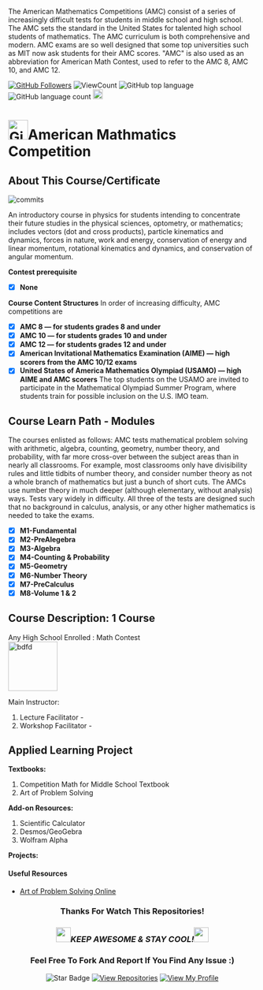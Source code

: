 <!--
 * @Author: BDFD
 * @Date: 2022-01-12 22:38:38
 * @LastEditTime: 2022-02-23 12:24:43
 * @LastEditors: BDFD
 * @Description:
 * @FilePath: \3.0-Course-Name_Coursera_Template\README.md
-->

The American Mathematics Competitions (AMC) consist of a series of increasingly difficult tests for students in middle school and high school. The AMC sets the standard in the United States for talented high school students of mathematics. The AMC curriculum is both comprehensive and modern. AMC exams are so well designed that some top universities such as MIT now ask students for their AMC scores. "AMC" is also used as an abbreviation for American Math Contest, used to refer to the AMC 8, AMC 10, and AMC 12.

<a href="https://github.com/bdfd"><img src="https://img.shields.io/github/followers/bdfd?label=Follow%20Me&logo=github" alt="GitHub Followers" /></a>
![ViewCount](https://views.whatilearened.today/views/github/BDFD-Tutorial-Ground/CEMC-AMC_Gr.8-12.svg?cache=remove)
![GitHub top language](https://img.shields.io/github/languages/top/BDFD-Tutorial-Ground/CEMC-AMC_Gr.8-12?style=flat)
![GitHub language count](https://img.shields.io/github/languages/count/BDFD-Tutorial-Ground/CEMC-AMC_Gr.8-12?style=flat)
<img height=20 src="https://cdn.jsdelivr.net/gh/bdfd/Personal_Image_Repo/7.Color-Icon/Status/Finish.svg" alt="bdfd" />

# <a href="https://github.com/bdfd"><img height=40 src="https://cdn.jsdelivr.net/gh/bdfd/Personal_Image_Repo/4.Stamp/BDFD_Stamp.png" alt="GitHub Followers" /></a>American Mathmatics Competition

## About This Course/Certificate

![commits](https://img.shields.io/github/last-commit/BDFD-Tutorial-Ground/CEMC-AMC_Gr.8-12?label=Last%20Commit%20)

An introductory course in physics for students intending to concentrate their future studies in the physical sciences, optometry, or mathematics; includes vectors (dot and cross products), particle kinematics and dynamics, forces in nature, work and energy, conservation of energy and linear momentum, rotational kinematics and dynamics, and conservation of angular momentum.

**Contest prerequisite**

- [x] **None**

**Course Content Structures**
In order of increasing difficulty, AMC competitions are

- [x] **AMC 8 — for students grades 8 and under**
- [x] **AMC 10 — for students grades 10 and under**
- [x] **AMC 12 — for students grades 12 and under**
- [x] **American Invitational Mathematics Examination (AIME) — high scorers from the AMC 10/12 exams**
- [x] **United States of America Mathematics Olympiad (USAMO) — high AIME and AMC scorers**
      The top students on the USAMO are invited to participate in the Mathematical Olympiad Summer Program, where students train for possible inclusion on the U.S. IMO team.

## Course Learn Path - Modules

The courses enlisted as follows:
AMC tests mathematical problem solving with arithmetic, algebra, counting, geometry, number theory, and probability, with far more cross-over between the subject areas than in nearly all classrooms. For example, most classrooms only have divisibility rules and little tidbits of number theory, and consider number theory as not a whole branch of mathematics but just a bunch of short cuts. The AMCs use number theory in much deeper (although elementary, without analysis) ways. Tests vary widely in difficulty. All three of the tests are designed such that no background in calculus, analysis, or any other higher mathematics is needed to take the exams.

- [x] **M1-Fundamental**
- [x] **M2-PreAlegebra**
- [x] **M3-Algebra**
- [x] **M4-Counting & Probability**
- [x] **M5-Geometry**
- [x] **M6-Number Theory**
- [x] **M7-PreCalculus**
- [x] **M8-Volume 1 & 2**

## Course Description: 1 Course

Any High School Enrolled : Math Contest  
<img height=100 src="https://cdn.jsdelivr.net/gh/bdfd/Personal_Image_Repo/10.%20Course_Learning/2.0%20Canda%20University%20Logo/AMC%20Logo.png" alt="bdfd" />

Main Instructor:

1. Lecture Facilitator -
2. Workshop Facilitator -

## Applied Learning Project

**Textbooks:**

1. Competition Math for Middle School Textbook
2. Art of Problem Solving

**Add-on Resources:**

1. Scientific Calculator
2. Desmos/GeoGebra
3. Wolfram Alpha

**Projects:**

#### Useful Resources

- [Art of Problem Solving Online](https://artofproblemsolving.com/)

<div align="center">

### Thanks For Watch This Repositories!

### <img src="https://media.giphy.com/media/WUlplcMpOCEmTGBtBW/giphy.gif" width="30"><i>KEEP AWESOME & STAY COOL!</i><img src="https://media.giphy.com/media/WUlplcMpOCEmTGBtBW/giphy.gif" width="30">

### Feel Free To Fork And Report If You Find Any Issue :)

![Star Badge](https://img.shields.io/static/v1?label=%F0%9F%8C%9F&message=If%20Useful&style=style=flat&color=BC4E99)
[![View Repositories](https://img.shields.io/badge/View-My_Repositories-blue?logo=GitHub)](https://github.com/bdfd?tab=repositories)
[![View My Profile](https://img.shields.io/badge/View-My_Profile-green?logo=GitHub)](https://github.com/bdfd)

</div>

<!-- ![Certificate](https://cdn.jsdelivr.net/gh/BDFD-LearningGround/Certificate-Folder/6.0-Others/Course-Version%20Control%20with%20Git/Course-Version%20Control%20with%20Git.jpeg) -->
